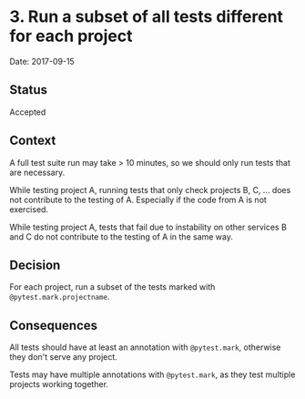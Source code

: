 # 3. Run a subset of all tests different for each project

Date: 2017-09-15

## Status

Accepted

## Context

A full test suite run may take > 10 minutes, so we should only run tests that are necessary. 

While testing project A, running tests that only check projects B, C, ... does not contribute to the testing of A. Especially if the code from A is not exercised.

While testing project A, tests that fail due to instability on other services B and C do not contribute to the testing of A in the same way.

## Decision

For each project, run a subset of the tests marked with `@pytest.mark.projectname`.

## Consequences

All tests should have at least an annotation with `@pytest.mark`, otherwise they don't serve any project.

Tests may have multiple annotations with `@pytest.mark`, as they test multiple projects working together.

